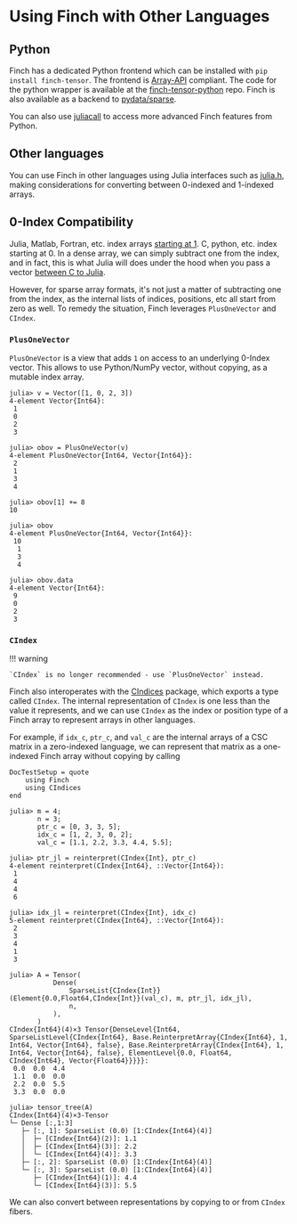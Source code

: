 # Using Finch with Other Languages

## Python

Finch has a dedicated Python frontend which can be installed with `pip install finch-tensor`. The frontend is [Array-API](https://data-apis.org/array-api/latest/) compliant. The code for the python wrapper is available at the [finch-tensor-python](https://github.com/finch-tensor/finch-tensor-python) repo. Finch is also available as a backend to [pydata/sparse](https://sparse.pydata.org/en/stable/).

You can also use [juliacall](https://github.com/JuliaPy/PythonCall.jl) to access more advanced Finch features from Python.

## Other languages

You can use Finch in other languages using Julia interfaces such as
[julia.h](https://docs.julialang.org/en/v1/manual/embedding/), making
considerations for converting between 0-indexed and 1-indexed arrays.

## 0-Index Compatibility

Julia, Matlab, Fortran, etc. index arrays [starting at
1](https://docs.julialang.org/en/v1/devdocs/offset-arrays/). C, python, etc.
index starting at 0. In a dense array, we can simply subtract one from the
index, and in fact, this is what Julia will does under the hood when you pass a
vector [between C to
Julia](https://docs.julialang.org/en/v1/manual/embedding/#Working-with-Arrays).

However, for sparse array formats, it's not just a matter of subtracting one
from the index, as the internal lists of indices, positions, etc all start from
zero as well. To remedy the situation, Finch leverages `PlusOneVector` and `CIndex`.

### `PlusOneVector`

`PlusOneVector` is a view that adds `1` on access to an underlying 0-Index vector.
This allows to use Python/NumPy vector, without copying, as a mutable index array.

```jldoctest example2; setup = :(using Finch)
julia> v = Vector([1, 0, 2, 3])
4-element Vector{Int64}:
 1
 0
 2
 3

julia> obov = PlusOneVector(v)
4-element PlusOneVector{Int64, Vector{Int64}}:
 2
 1
 3
 4

julia> obov[1] += 8
10

julia> obov
4-element PlusOneVector{Int64, Vector{Int64}}:
 10
  1
  3
  4

julia> obov.data
4-element Vector{Int64}:
 9
 0
 2
 3
```

### `CIndex`

!!! warning
    
    `CIndex` is no longer recommended - use `PlusOneVector` instead.

Finch also interoperates with the [CIndices](https://github.com/JuliaSparse/CIndices.jl)
package, which exports a type called `CIndex`. The internal representation of `CIndex`
is one less than the value it represents, and we can use `CIndex` as the index or
position type of a Finch array to represent arrays in other languages.

For example, if `idx_c`, `ptr_c`, and `val_c` are the internal arrays of a CSC
matrix in a zero-indexed language, we can represent that matrix as a one-indexed
Finch array without copying by calling

```@meta
DocTestSetup = quote
    using Finch
    using CIndices
end
```

```jldoctest example2
julia> m = 4;
       n = 3;
       ptr_c = [0, 3, 3, 5];
       idx_c = [1, 2, 3, 0, 2];
       val_c = [1.1, 2.2, 3.3, 4.4, 5.5];

julia> ptr_jl = reinterpret(CIndex{Int}, ptr_c)
4-element reinterpret(CIndex{Int64}, ::Vector{Int64}):
 1
 4
 4
 6

julia> idx_jl = reinterpret(CIndex{Int}, idx_c)
5-element reinterpret(CIndex{Int64}, ::Vector{Int64}):
 2
 3
 4
 1
 3

julia> A = Tensor(
           Dense(
               SparseList{CIndex{Int}}(Element{0.0,Float64,CIndex{Int}}(val_c), m, ptr_jl, idx_jl),
               n,
           ),
       )
CIndex{Int64}(4)×3 Tensor{DenseLevel{Int64, SparseListLevel{CIndex{Int64}, Base.ReinterpretArray{CIndex{Int64}, 1, Int64, Vector{Int64}, false}, Base.ReinterpretArray{CIndex{Int64}, 1, Int64, Vector{Int64}, false}, ElementLevel{0.0, Float64, CIndex{Int64}, Vector{Float64}}}}}:
 0.0  0.0  4.4
 1.1  0.0  0.0
 2.2  0.0  5.5
 3.3  0.0  0.0

julia> tensor_tree(A)
CIndex{Int64}(4)×3-Tensor
└─ Dense [:,1:3]
   ├─ [:, 1]: SparseList (0.0) [1:CIndex{Int64}(4)]
   │  ├─ [CIndex{Int64}(2)]: 1.1
   │  ├─ [CIndex{Int64}(3)]: 2.2
   │  └─ [CIndex{Int64}(4)]: 3.3
   ├─ [:, 2]: SparseList (0.0) [1:CIndex{Int64}(4)]
   └─ [:, 3]: SparseList (0.0) [1:CIndex{Int64}(4)]
      ├─ [CIndex{Int64}(1)]: 4.4
      └─ [CIndex{Int64}(3)]: 5.5
```

We can also convert between representations by copying to or from `CIndex` fibers.

